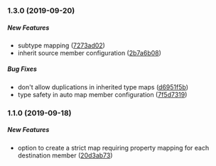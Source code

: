 ### 1.3.0 (2019-09-20)

##### New Features

*  subtype mapping ([7273ad02](https://github.com/DynamicMapper/DynamicMapper/commit/7273ad028eedfbfb7aea974d6aa88e2d4fb2d931))
*  inherit source member configuration ([2b7a6b08](https://github.com/DynamicMapper/DynamicMapper/commit/2b7a6b08aa40d849df3b9949828e4ff4722c6179))

##### Bug Fixes

*  don't allow duplications in inherited type maps ([d6951f5b](https://github.com/DynamicMapper/DynamicMapper/commit/d6951f5b288c01e8957111bae2ad669f6511f02d))
*  type safety in auto map member configuration ([7f5d7319](https://github.com/DynamicMapper/DynamicMapper/commit/7f5d73194acf6840320c26f7c2db031a842e30e2))

### 1.1.0 (2019-09-18)

##### New Features

*  option to create a strict map requiring property mapping for each destination member ([20d3ab73](https://github.com/DynamicMapper/DynamicMapper/commit/20d3ab73a42a7b3178f2cba34df3e136d950cd6d))

